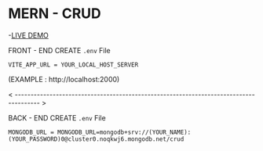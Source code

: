 # MERN - CRUD

-[LIVE DEMO](https://mern-crud-bg.netlify.app)

FRONT - END
CREATE `.env` File

```
VITE_APP_URL = YOUR_LOCAL_HOST_SERVER
```
(EXAMPLE : http://localhost:2000)

< -------------------------------------------------------------------------------------- >

BACK - END
CREATE `.env` File

```
MONGODB_URL = MONGODB_URL=mongodb+srv://(YOUR_NAME):(YOUR_PASSWORD)0@cluster0.noqkwj6.mongodb.net/crud
```
